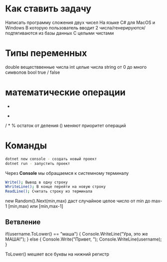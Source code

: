 # Как ставить задачу
Написать программу сложения двух чисел
На языке C#
для MacOS и Windows
В которую пользователь вводит 2 числа/генерируются/подтягиваются из базы данных
С целыми чистами


# Типы переменных
double веществвенные числа
int целые числа
string от 0 до много символов
bool true / false

# математические операции
+
-
/
*
% остаток от деления
() меняют приоритет операций


# Команды

```sh
dotnet new console - создать новый проект
dotnet run - запустить проект
```
Через __Console__ мы обращаемся к системному терминалу

```sh
Write(); Вывод в одну строку
WhriteLine(); В конце перейти на новую строку
ReadLine(); Считать строку из терминала
```

new Random().Next(min,max)
даст случайное целое число от min до max-1
[min,max) или [min,max-1]

## Ветвление
if(username.ToLower() == "маша")
{
    Console.WriteLine("Ура, это же МАША!");
}
else
{
Console.Write("Привет, ");
Console.WriteLine(username);
}

ToLower() мешяет все буквы на нижний регистр